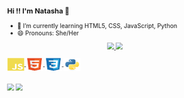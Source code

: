 ### Hi !! I'm Natasha 👋

- 🌱 I’m currently learning HTML5, CSS, JavaScript, Python
- 😄 Pronouns: She/Her

<div align="center">
  <a href="https://github.com/natashabarreira">
  <img height="180em" src="https://github-readme-stats.vercel.app/api?username=natashabarreira&show_icons=true&theme=dracula&include_all_commits=true&count_private=true"/>
  <img height="180em" src="https://github-readme-stats.vercel.app/api/top-langs/?username=natashabarreira&layout=compact&langs_count=7&theme=dracula"/>
</div>
  
<div style="display: inline_block"><br>
  <img align="center" alt="natashabarreira-Js" height="30" width="40" src="https://raw.githubusercontent.com/devicons/devicon/master/icons/javascript/javascript-plain.svg">
  <img align="center" alt="natashabarreira-HTML" height="30" width="40" src="https://raw.githubusercontent.com/devicons/devicon/master/icons/html5/html5-original.svg">
  <img align="center" alt="natashabarreira-CSS" height="30" width="40" src="https://raw.githubusercontent.com/devicons/devicon/master/icons/css3/css3-original.svg">
  <img align="center" alt="natashabarreira-Python" height="30" width="40" src="https://raw.githubusercontent.com/devicons/devicon/master/icons/python/python-original.svg">
</div>
  
  ##
 
<div> 

  <a href="https://instagram.com/natashabarreira" target="_blank"><img src="https://img.shields.io/badge/-Instagram-%23E4405F?style=for-the-badge&logo=instagram&logoColor=white" target="_blank"></a>
  <a href = "mailto:natashabarreira@gmail.com"><img src="https://img.shields.io/badge/-Gmail-%23333?style=for-the-badge&logo=gmail&logoColor=white" target="_blank"></a>

 

 
</div>
